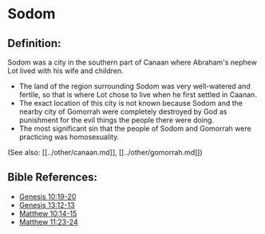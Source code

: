 # Sodom #

## Definition: ##

Sodom was a city in the southern part of Canaan where Abraham's nephew Lot lived with his wife and children.

* The land of the region surrounding Sodom was very well-watered and fertile, so that is where Lot chose to live when he first settled in Caanan.
* The exact location of this city is not known because Sodom and the nearby city of Gomorrah were completely destroyed by God as punishment for the evil things the people there were doing.
* The most significant sin that the people of Sodom and Gomorrah were practicing was homosexuality.

(See also: [[../other/canaan.md]], [[../other/gomorrah.md]])

## Bible References: ##

* [Genesis 10:19-20](en/tn/gen/help/10/19)
* [Genesis 13:12-13](en/tn/gen/help/13/12)
* [Matthew 10:14-15](en/tn/mat/help/10/14)
* [Matthew 11:23-24](en/tn/mat/help/11/23)